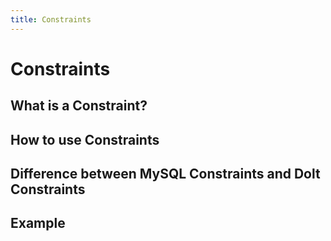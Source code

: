 ```yaml
---
title: Constraints
---
```


# Constraints

## What is a Constraint?



## How to use Constraints



## Difference between MySQL Constraints and Dolt Constraints



## Example



